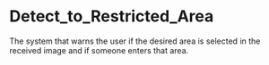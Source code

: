 # Detect_to_Restricted_Area
 

The system that warns the user if the desired area is selected in the received image and if someone enters that area.
